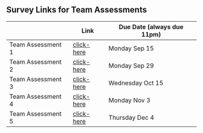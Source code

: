 ## Survey Links for Team Assessments

|                   | Link | Due Date (always due 11pm) |
|-------------------|------|----------|
| Team Assessment 1 | [click-here](https://www.surveymonkey.ca/r/TL9Z2NW) | Monday Sep 15     |
| Team Assessment 2 | [click-here]()  | Monday Sep 29    |
| Team Assessment 3 | [click-here]()  | Wednesday Oct 15     |
| Team Assessment 4 | [click-here]()  | Monday Nov 3      |
| Team Assessment 5 | [click-here]()  | Thursday Dec 4     |
